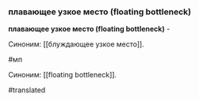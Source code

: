 ### плавающее узкое место (floating bottleneck)

**плавающее узкое место (floating bottleneck)** -

Синоним: [[блуждающее узкое место]].

#мп

Синоним: [[floating bottleneck]].

#translated
